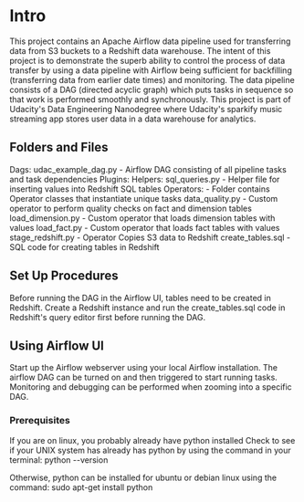 # Intro
This project contains an Apache Airflow data pipeline used for transferring data from S3 buckets to a Redshift data warehouse.  The intent of this project is to demonstrate the superb ability to control the process of data transfer by using a data pipeline with Airflow being sufficient for backfilling (transferring data from earlier date times) and monitoring.  The data pipeline consists of a DAG (directed acyclic graph) which puts tasks in sequence so that work is performed smoothly and synchronously.  This project is part of Udacity's Data Engineering Nanodegree where Udacity's sparkify music streaming app stores user data in a data warehouse for analytics.

## Folders and Files
Dags:
	udac_example_dag.py - Airflow DAG consisting of all pipeline tasks and task dependencies
Plugins:
	Helpers:
    	sql_queries.py - Helper file for inserting values into Redshift SQL tables
    Operators:
    - Folder contains Operator classes that instantiate unique tasks
    	data_quality.py - Custom operator to perform quality checks on fact and dimension tables
    	load_dimension.py - Custom operator that loads dimension tables with values
       	load_fact.py - Custom operator that loads fact tables with values
        stage_redshift.py - Operator Copies S3 data to Redshift
create_tables.sql - SQL code for creating tables in Redshift

## Set Up Procedures
Before running the DAG in the Airflow UI, tables need to be created in Redshift.  Create a Redshift instance and run the create_tables.sql code in Redshift's query editor first before running the DAG.

## Using Airflow UI
Start up the Airflow webserver using your local Airflow installation.  The airflow DAG can be turned on and then triggered to start running tasks.  Monitoring and debugging can be performed when zooming into a specific DAG.

### Prerequisites
If you are on linux, you probably already have python installed
Check to see if your UNIX system has already has python by using the command in your terminal:
python --version

Otherwise, python can be installed for ubuntu or debian linux using the command:
sudo apt-get install python